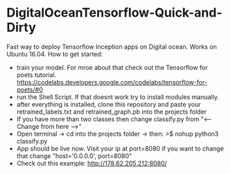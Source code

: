 # DigitalOceanTensorflow-Quick-and-Dirty
Fast way to deploy Tensorflow Inception apps on Digital ocean.
Works on Ubuntu 16.04.
How to get started:
- train your model. For mroe about that check out the Tensorflow for poets tutorial. https://codelabs.developers.google.com/codelabs/tensorflow-for-poets/#0
- run the Shell Script. If that doesnt work try to install modules manually.
- after everything is installed, clone this repository and paste your retrained_labels.txt and retrained_graph.pb into the projects folder
- If you have more than two classes then change classify.py from  "<-- Change from here -->"
- Open terminal -> cd into the projects folder -> then: >$ nohup python3 classify.py
- App should be live now. Visit your ip at port=8080 if you want to change that change "host='0.0.0.0', port=8080"
- Check out this example: http://178.62.205.212:8080/
